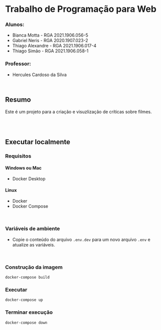 # Trabalho de Programação para Web

### Alunos:
- Bianca Motta     - RGA 2021.1906.056-5
- Gabriel Neris    - RGA 2020.1907.023-2
- Thiago Alexandre - RGA 2021.1906.017-4
- Thiago Simão     - RGA 2021.1906.058-1

### Professor:

- Hercules Cardoso da Silva
<br>

## Resumo

Este é um projeto para a criação e visuzlização de críticas sobre filmes.

<br>
<br>

## Executar localmente
### Requisitos
#### Windows ou Mac
- Docker Desktop
#### Linux
- Docker
- Docker Compose

<br>

### Variáveis de ambiente

- Copie o conteúdo do arquivo `.env.dev` para um novo arquivo `.env` e atualize as variáveis.

<br>

### Construção da imagem

```
docker-compose build
```

### Executar

```
docker-compose up
```

### Terminar execução

```
docker-compose down
```

